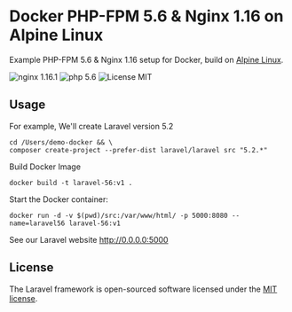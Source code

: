 # Docker PHP-FPM 5.6 & Nginx 1.16 on Alpine Linux
Example PHP-FPM 5.6 & Nginx 1.16 setup for Docker, build on [Alpine Linux](http://www.alpinelinux.org/).

![nginx 1.16.1](https://img.shields.io/badge/nginx-1.16-brightgreen.svg)
![php 5.6](https://img.shields.io/badge/php-5.6-brightgreen.svg)
![License MIT](https://img.shields.io/badge/license-MIT-blue.svg)

## Usage

For example, We'll create Laravel version 5.2

    cd /Users/demo-docker && \
    composer create-project --prefer-dist laravel/laravel src "5.2.*"

Build Docker Image

    docker build -t laravel-56:v1 .


Start the Docker container:

    docker run -d -v $(pwd)/src:/var/www/html/ -p 5000:8080 --name=laravel56 laravel-56:v1

See our Laravel website http://0.0.0.0:5000

## License

The Laravel framework is open-sourced software licensed under the [MIT license](http://opensource.org/licenses/MIT).

